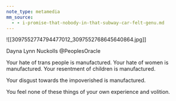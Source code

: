 ```yaml
---
note_type: metamedia
mm_source:
  - - i-promise-that-nobody-in-that-subway-car-felt-genu.md
---
```


![[3097552774794477012_3097552768645640864.jpg]]

Dayna Lynn Nuckolls
@PeoplesOracle

Your hate of trans people is manufactured.
Your hate of women is manufactured.
Your resentment of children is manufactured.

Your disgust towards the impoverished is
manufactured.

You feel none of these things of your own
experience and volition.

